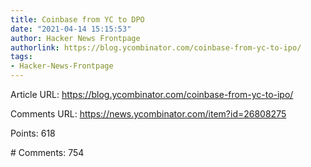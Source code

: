 ```yaml
---
title: Coinbase from YC to DPO
date: "2021-04-14 15:15:53"
author: Hacker News Frontpage
authorlink: https://blog.ycombinator.com/coinbase-from-yc-to-ipo/
tags:
- Hacker-News-Frontpage
---
```


<p>Article URL: <a href="https://blog.ycombinator.com/coinbase-from-yc-to-ipo/">https://blog.ycombinator.com/coinbase-from-yc-to-ipo/</a></p>
<p>Comments URL: <a href="https://news.ycombinator.com/item?id=26808275">https://news.ycombinator.com/item?id=26808275</a></p>
<p>Points: 618</p>
<p># Comments: 754</p>

